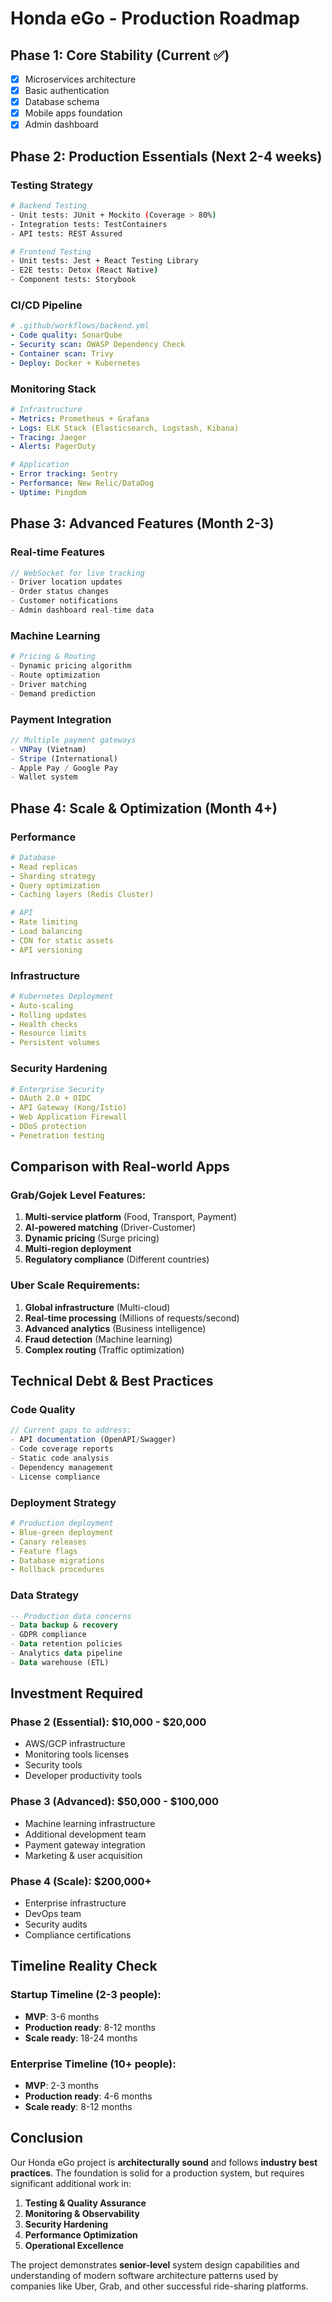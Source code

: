 # Honda eGo - Production Roadmap

## Phase 1: Core Stability (Current ✅)
- [x] Microservices architecture
- [x] Basic authentication
- [x] Database schema
- [x] Mobile apps foundation
- [x] Admin dashboard

## Phase 2: Production Essentials (Next 2-4 weeks)

### Testing Strategy
```bash
# Backend Testing
- Unit tests: JUnit + Mockito (Coverage > 80%)
- Integration tests: TestContainers
- API tests: REST Assured

# Frontend Testing  
- Unit tests: Jest + React Testing Library
- E2E tests: Detox (React Native)
- Component tests: Storybook
```

### CI/CD Pipeline
```yaml
# .github/workflows/backend.yml
- Code quality: SonarQube
- Security scan: OWASP Dependency Check
- Container scan: Trivy
- Deploy: Docker + Kubernetes
```

### Monitoring Stack
```yaml
# Infrastructure
- Metrics: Prometheus + Grafana
- Logs: ELK Stack (Elasticsearch, Logstash, Kibana)
- Tracing: Jaeger
- Alerts: PagerDuty

# Application
- Error tracking: Sentry
- Performance: New Relic/DataDog
- Uptime: Pingdom
```

## Phase 3: Advanced Features (Month 2-3)

### Real-time Features
```javascript
// WebSocket for live tracking
- Driver location updates
- Order status changes
- Customer notifications
- Admin dashboard real-time data
```

### Machine Learning
```python
# Pricing & Routing
- Dynamic pricing algorithm
- Route optimization
- Driver matching
- Demand prediction
```

### Payment Integration
```javascript
// Multiple payment gateways
- VNPay (Vietnam)
- Stripe (International)
- Apple Pay / Google Pay
- Wallet system
```

## Phase 4: Scale & Optimization (Month 4+)

### Performance
```yaml
# Database
- Read replicas
- Sharding strategy
- Query optimization
- Caching layers (Redis Cluster)

# API
- Rate limiting
- Load balancing
- CDN for static assets
- API versioning
```

### Infrastructure
```yaml
# Kubernetes Deployment
- Auto-scaling
- Rolling updates
- Health checks
- Resource limits
- Persistent volumes
```

### Security Hardening
```yaml
# Enterprise Security
- OAuth 2.0 + OIDC
- API Gateway (Kong/Istio)
- Web Application Firewall
- DDoS protection
- Penetration testing
```

## Comparison with Real-world Apps

### Grab/Gojek Level Features:
1. **Multi-service platform** (Food, Transport, Payment)
2. **AI-powered matching** (Driver-Customer)
3. **Dynamic pricing** (Surge pricing)
4. **Multi-region deployment**
5. **Regulatory compliance** (Different countries)

### Uber Scale Requirements:
1. **Global infrastructure** (Multi-cloud)
2. **Real-time processing** (Millions of requests/second)
3. **Advanced analytics** (Business intelligence)
4. **Fraud detection** (Machine learning)
5. **Complex routing** (Traffic optimization)

## Technical Debt & Best Practices

### Code Quality
```javascript
// Current gaps to address:
- API documentation (OpenAPI/Swagger)
- Code coverage reports
- Static code analysis
- Dependency management
- License compliance
```

### Deployment Strategy
```yaml
# Production deployment
- Blue-green deployment
- Canary releases
- Feature flags
- Database migrations
- Rollback procedures
```

### Data Strategy
```sql
-- Production data concerns
- Data backup & recovery
- GDPR compliance
- Data retention policies
- Analytics data pipeline
- Data warehouse (ETL)
```

## Investment Required

### Phase 2 (Essential): $10,000 - $20,000
- AWS/GCP infrastructure
- Monitoring tools licenses
- Security tools
- Developer productivity tools

### Phase 3 (Advanced): $50,000 - $100,000
- Machine learning infrastructure
- Additional development team
- Payment gateway integration
- Marketing & user acquisition

### Phase 4 (Scale): $200,000+
- Enterprise infrastructure
- DevOps team
- Security audits
- Compliance certifications

## Timeline Reality Check

### Startup Timeline (2-3 people):
- **MVP**: 3-6 months
- **Production ready**: 8-12 months  
- **Scale ready**: 18-24 months

### Enterprise Timeline (10+ people):
- **MVP**: 2-3 months
- **Production ready**: 4-6 months
- **Scale ready**: 8-12 months

## Conclusion

Our Honda eGo project is **architecturally sound** and follows **industry best practices**. The foundation is solid for a production system, but requires significant additional work in:

1. **Testing & Quality Assurance**
2. **Monitoring & Observability** 
3. **Security Hardening**
4. **Performance Optimization**
5. **Operational Excellence**

The project demonstrates **senior-level** system design capabilities and understanding of modern software architecture patterns used by companies like Uber, Grab, and other successful ride-sharing platforms.
